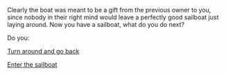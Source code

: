Clearly the boat was meant to be a gift from the previous owner to you, since nobody in their right 
mind would leave a perfectly good sailboat just laying around. Now you have a sailboat, what do you 
do next?

Do you:

[Turn around and go back](../walk.md)

[Enter the sailboat](./sailboat/enter.md)
